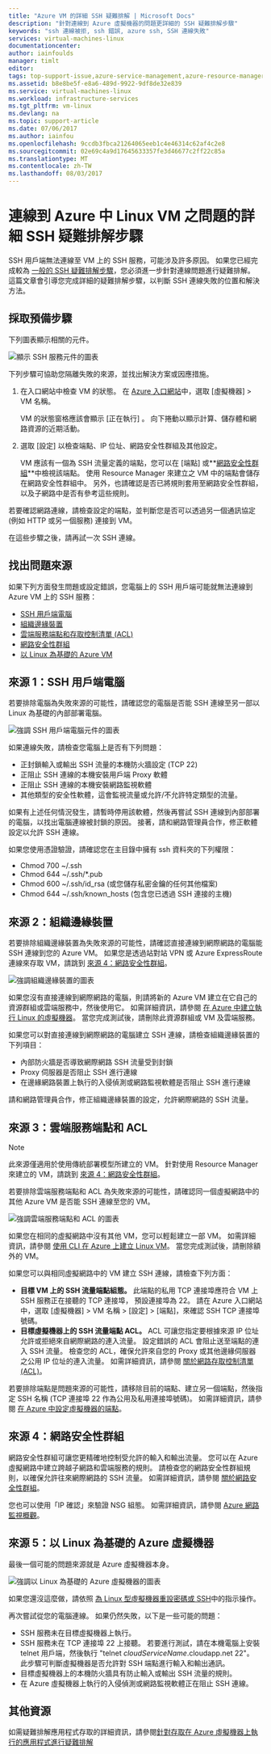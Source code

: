 ```yaml
---
title: "Azure VM 的詳細 SSH 疑難排解 | Microsoft Docs"
description: "針對連線到 Azure 虛擬機器的問題更詳細的 SSH 疑難排解步驟"
keywords: "ssh 連線被拒, ssh 錯誤, azure ssh, SSH 連線失敗"
services: virtual-machines-linux
documentationcenter: 
author: iainfoulds
manager: timlt
editor: 
tags: top-support-issue,azure-service-management,azure-resource-manager
ms.assetid: b8e8be5f-e8a6-489d-9922-9df8de32e839
ms.service: virtual-machines-linux
ms.workload: infrastructure-services
ms.tgt_pltfrm: vm-linux
ms.devlang: na
ms.topic: support-article
ms.date: 07/06/2017
ms.author: iainfou
ms.openlocfilehash: 9ccdb3fbca21264065eeb1c4e46314c62af4c2e8
ms.sourcegitcommit: 02e69c4a9d17645633357fe3d46677c2ff22c85a
ms.translationtype: MT
ms.contentlocale: zh-TW
ms.lasthandoff: 08/03/2017
---
```

# <a name="detailed-ssh-troubleshooting-steps-for-issues-connecting-to-a-linux-vm-in-azure"></a>連線到 Azure 中 Linux VM 之問題的詳細 SSH 疑難排解步驟
SSH 用戶端無法連線至 VM 上的 SSH 服務，可能涉及許多原因。 如果您已經完成較為 [一般的 SSH 疑難排解步驟](troubleshoot-ssh-connection.md)，您必須進一步針對連線問題進行疑難排解。 這篇文章會引導您完成詳細的疑難排解步驟，以判斷 SSH 連線失敗的位置和解決方法。

## <a name="take-preliminary-steps"></a>採取預備步驟
下列圖表顯示相關的元件。

![顯示 SSH 服務元件的圖表](./media/detailed-troubleshoot-ssh-connection/ssh-tshoot1.png)

下列步驟可協助您隔離失敗的來源，並找出解決方案或因應措施。

1. 在入口網站中檢查 VM 的狀態。
   在 [Azure 入口網站](https://portal.azure.com)中，選取 [虛擬機器] > VM 名稱。

   VM 的狀態窗格應該會顯示 [正在執行] 。 向下捲動以顯示計算、儲存體和網路資源的近期活動。

2. 選取 [設定]  以檢查端點、IP 位址、網路安全性群組及其他設定。

   VM 應該有一個為 SSH 流量定義的端點，您可以在 [端點] 或**[網路安全性群組](../../virtual-network/virtual-networks-nsg.md)**中檢視該端點。 使用 Resource Manager 來建立之 VM 中的端點會儲存在網路安全性群組中。 另外，也請確認是否已將規則套用至網路安全性群組，以及子網路中是否有參考這些規則。

若要確認網路連線，請檢查設定的端點，並判斷您是否可以透過另一個通訊協定 (例如 HTTP 或另一個服務) 連接到 VM。

在這些步驟之後，請再試一次 SSH 連線。

## <a name="find-the-source-of-the-issue"></a>找出問題來源
如果下列方面發生問題或設定錯誤，您電腦上的 SSH 用戶端可能就無法連線到 Azure VM 上的 SSH 服務：

* [SSH 用戶端電腦](#source-1-ssh-client-computer)
* [組織邊緣裝置](#source-2-organization-edge-device)
* [雲端服務端點和存取控制清單 (ACL)](#source-3-cloud-service-endpoint-and-acl)
* [網路安全性群組](#source-4-network-security-groups)
* [以 Linux 為基礎的 Azure VM](#source-5-linux-based-azure-virtual-machine)

## <a name="source-1-ssh-client-computer"></a>來源 1：SSH 用戶端電腦
若要排除電腦為失敗來源的可能性，請確認您的電腦是否能 SSH 連線至另一部以 Linux 為基礎的內部部署電腦。

![強調 SSH 用戶端電腦元件的圖表](./media/detailed-troubleshoot-ssh-connection/ssh-tshoot2.png)

如果連線失敗，請檢查您電腦上是否有下列問題：

* 正封鎖輸入或輸出 SSH 流量的本機防火牆設定 (TCP 22)
* 正阻止 SSH 連線的本機安裝用戶端 Proxy 軟體
* 正阻止 SSH 連線的本機安裝網路監視軟體
* 其他類型的安全性軟體，這會監視流量或允許/不允許特定類型的流量。

如果有上述任何情況發生，請暫時停用該軟體，然後再嘗試 SSH 連線到內部部署的電腦，以找出電腦連線被封鎖的原因。 接著，請和網路管理員合作，修正軟體設定以允許 SSH 連線。

如果您使用憑證驗證，請確認您在主目錄中擁有 ssh 資料夾的下列權限：

* Chmod 700 ~/.ssh
* Chmod 644 ~/.ssh/\*.pub
* Chmod 600 ~/.ssh/id_rsa (或您儲存私密金鑰的任何其他檔案)
* Chmod 644 ~/.ssh/known_hosts (包含您已透過 SSH 連接的主機)

## <a name="source-2-organization-edge-device"></a>來源 2：組織邊緣裝置
若要排除組織邊緣裝置為失敗來源的可能性，請確認直接連線到網際網路的電腦能 SSH 連線到您的 Azure VM。 如果您是透過站對站 VPN 或 Azure ExpressRoute 連線來存取 VM，請跳到 [來源 4：網路安全性群組](#nsg)。

![強調組織邊緣裝置的圖表](./media/detailed-troubleshoot-ssh-connection/ssh-tshoot3.png)

如果您沒有直接連線到網際網路的電腦，則請將新的 Azure VM 建立在它自己的資源群組或雲端服務中，然後使用它。 如需詳細資訊，請參閱 [在 Azure 中建立執行 Linux 的虛擬機器](quick-create-cli.md)。 當您完成測試後，請刪除此資源群組或 VM 及雲端服務。

如果您可以對直接連線到網際網路的電腦建立 SSH 連線，請檢查組織邊緣裝置的下列項目：

* 內部防火牆是否導致網際網路 SSH 流量受到封鎖
* Proxy 伺服器是否阻止 SSH 進行連線
* 在邊緣網路裝置上執行的入侵偵測或網路監視軟體是否阻止 SSH 進行連線

請和網路管理員合作，修正組織邊緣裝置的設定，允許網際網路的 SSH 流量。

## <a name="source-3-cloud-service-endpoint-and-acl"></a>來源 3：雲端服務端點和 ACL
> [!NOTE]
> 此來源僅適用於使用傳統部署模型所建立的 VM。 針對使用 Resource Manager 來建立的 VM，請跳到 [來源 4：網路安全性群組](#nsg)。

若要排除雲端服務端點和 ACL 為失敗來源的可能性，請確認同一個虛擬網路中的其他 Azure VM 是否能 SSH 連線至您的 VM。

![強調雲端服務端點和 ACL 的圖表](./media/detailed-troubleshoot-ssh-connection/ssh-tshoot4.png)

如果您在相同的虛擬網路中沒有其他 VM，您可以輕鬆建立一部 VM。 如需詳細資訊，請參閱 [使用 CLI 在 Azure 上建立 Linux VM](quick-create-cli.md)。 當您完成測試後，請刪除額外的 VM。

如果您可以與相同虛擬網路中的 VM 建立 SSH 連線，請檢查下列方面：

* **目標 VM 上的 SSH 流量端點組態。** 此端點的私用 TCP 連接埠應符合 VM 上 SSH 服務正在接聽的 TCP 連接埠， 預設連接埠為 22。 請在 Azure 入口網站中，選取 [虛擬機器] > VM 名稱 > [設定] > [端點]，來確認 SSH TCP 連接埠號碼。
* **目標虛擬機器上的 SSH 流量端點 ACL。** ACL 可讓您指定要根據來源 IP 位址允許或拒絕來自網際網路的連入流量。 設定錯誤的 ACL 會阻止送至端點的連入 SSH 流量。 檢查您的 ACL，確保允許來自您的 Proxy 或其他邊緣伺服器之公用 IP 位址的連入流量。 如需詳細資訊，請參閱 [關於網路存取控制清單 (ACL)](../../virtual-network/virtual-networks-acl.md)。

若要排除端點是問題來源的可能性，請移除目前的端點、建立另一個端點，然後指定 SSH 名稱 (TCP 連接埠 22 作為公用及私用連接埠號碼)。 如需詳細資訊，請參閱 [在 Azure 中設定虛擬機器的端點](../windows/classic/setup-endpoints.md?toc=%2fazure%2fvirtual-machines%2fwindows%2fclassic%2ftoc.json)。

<a id="nsg"></a>

## <a name="source-4-network-security-groups"></a>來源 4：網路安全性群組
網路安全性群組可讓您更精確地控制受允許的輸入和輸出流量。 您可以在 Azure 虛擬網路中建立跨越子網路和雲端服務的規則。 請檢查您的網路安全性群組規則，以確保允許往來網際網路的 SSH 流量。
如需詳細資訊，請參閱 [關於網路安全性群組](../../virtual-network/virtual-networks-nsg.md)。

您也可以使用「IP 確認」來驗證 NSG 組態。 如需詳細資訊，請參閱 [Azure 網路監視概觀](https://docs.microsoft.com/en-us/azure/network-watcher/network-watcher-monitoring-overview)。 

## <a name="source-5-linux-based-azure-virtual-machine"></a>來源 5：以 Linux 為基礎的 Azure 虛擬機器
最後一個可能的問題來源就是 Azure 虛擬機器本身。

![強調以 Linux 為基礎的 Azure 虛擬機器的圖表](./media/detailed-troubleshoot-ssh-connection/ssh-tshoot5.png)

如果您還沒這麼做，請依照 [為 Linux 型虛擬機器重設密碼或 SSH](classic/reset-access.md?toc=%2fazure%2fvirtual-machines%2flinux%2fclassic%2ftoc.json)中的指示操作。

再次嘗試從您的電腦連線。 如果仍然失敗，以下是一些可能的問題：

* SSH 服務未在目標虛擬機器上執行。
* SSH 服務未在 TCP 連接埠 22 上接聽。 若要進行測試，請在本機電腦上安裝 telnet 用戶端，然後執行 "telnet *cloudServiceName*.cloudapp.net 22"。 此步驟可判斷虛擬機器是否允許對 SSH 端點進行輸入和輸出通訊。
* 目標虛擬機器上的本機防火牆具有防止輸入或輸出 SSH 流量的規則。
* 在 Azure 虛擬機器上執行的入侵偵測或網路監視軟體正在阻止 SSH 連線。

## <a name="additional-resources"></a>其他資源
如需疑難排解應用程式存取的詳細資訊，請參閱[針對存取在 Azure 虛擬機器上執行的應用程式進行疑難排解](troubleshoot-app-connection.md)
